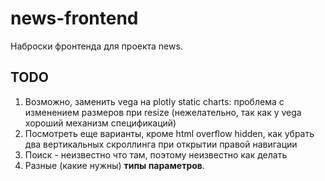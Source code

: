 # news-frontend
Наброски фронтенда для проекта news.

## TODO

1. Возможно, заменить vega на plotly static charts: проблема с изменением размеров при resize (нежелательно, так как у vega хороший механизм спецификаций)
2. Посмотреть еще варианты, кроме html overflow hidden, как убрать два вертикальных скроллинга при открытии правой навигации
3. Поиск - неизвестно что там, поэтому неизвестно как делать
4. Разные (какие нужны) **типы параметров**.
